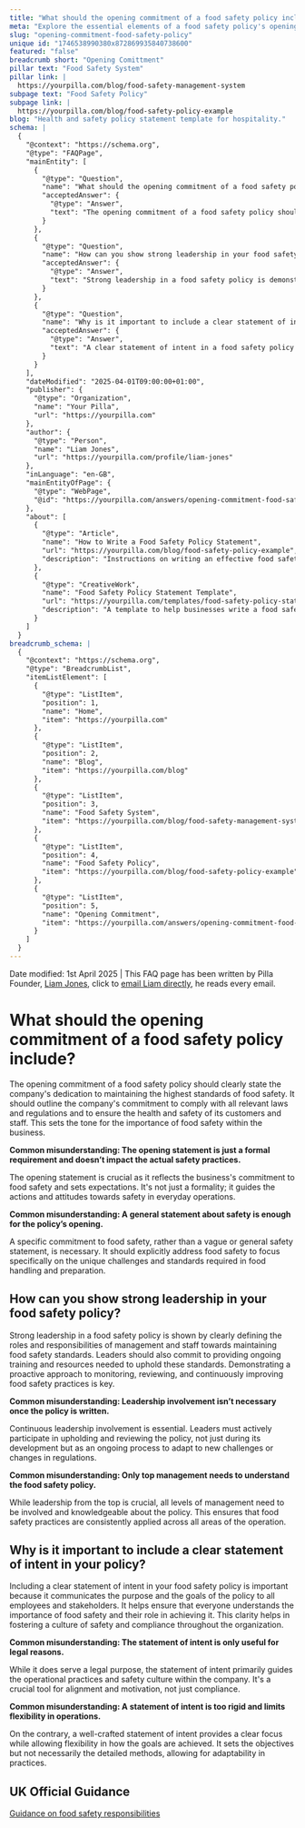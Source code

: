 ```yaml
---
title: "What should the opening commitment of a food safety policy include?"
meta: "Explore the essential elements of a food safety policy's opening commitment, the role of leadership, and the importance of a clear statement of intent."
slug: "opening-commitment-food-safety-policy"
unique id: "1746538990380x872869935840738600"
featured: "false"
breadcrumb short: "Opening Comittment"
pillar text: "Food Safety System"
pillar link: |
  https://yourpilla.com/blog/food-safety-management-system
subpage text: "Food Safety Policy"
subpage link: |
  https://yourpilla.com/blog/food-safety-policy-example
blog: "Health and safety policy statement template for hospitality."
schema: |
  {
    "@context": "https://schema.org",
    "@type": "FAQPage",
    "mainEntity": [
      {
        "@type": "Question",
        "name": "What should the opening commitment of a food safety policy include?",
        "acceptedAnswer": {
          "@type": "Answer",
          "text": "The opening commitment of a food safety policy should explicitly state the company's dedication to the highest standards of food safety, outlining adherence to laws and regulations and prioritising customer and staff health and safety. This is fundamental for establishing the importance of food safety within the company."
        }
      },
      {
        "@type": "Question",
        "name": "How can you show strong leadership in your food safety policy?",
        "acceptedAnswer": {
          "@type": "Answer",
          "text": "Strong leadership in a food safety policy is demonstrated by clearly defining management and staff roles and providing ongoing training to uphold food safety standards. It includes a commitment to continual monitoring, review, and improvement of food safety practices."
        }
      },
      {
        "@type": "Question",
        "name": "Why is it important to include a clear statement of intent in your food safety policy?",
        "acceptedAnswer": {
          "@type": "Answer",
          "text": "A clear statement of intent in a food safety policy communicates the goals and purpose to all employees and stakeholders, ensuring comprehension of food safety's importance and individual roles in achieving it, which supports a culture of safety and compliance."
        }
      }
    ],
    "dateModified": "2025-04-01T09:00:00+01:00",
    "publisher": {
      "@type": "Organization",
      "name": "Your Pilla",
      "url": "https://yourpilla.com"
    },
    "author": {
      "@type": "Person",
      "name": "Liam Jones",
      "url": "https://yourpilla.com/profile/liam-jones"
    },
    "inLanguage": "en-GB",
    "mainEntityOfPage": {
      "@type": "WebPage",
      "@id": "https://yourpilla.com/answers/opening-commitment-food-safety-policy"
    },
    "about": [
      {
        "@type": "Article",
        "name": "How to Write a Food Safety Policy Statement",
        "url": "https://yourpilla.com/blog/food-safety-policy-example",
        "description": "Instructions on writing an effective food safety policy statement, including how to structure and word the document for maximum clarity and compliance."
      },
      {
        "@type": "CreativeWork",
        "name": "Food Safety Policy Statement Template",
        "url": "https://yourpilla.com/templates/food-safety-policy-statement",
        "description": "A template to help businesses write a food safety policy statement, with guidelines for adapting the wording to meet specific business needs."
      }
    ]
  }
breadcrumb_schema: |
  {
    "@context": "https://schema.org",
    "@type": "BreadcrumbList",
    "itemListElement": [
      {
        "@type": "ListItem",
        "position": 1,
        "name": "Home",
        "item": "https://yourpilla.com"
      },
      {
        "@type": "ListItem",
        "position": 2,
        "name": "Blog",
        "item": "https://yourpilla.com/blog"
      },
      {
        "@type": "ListItem",
        "position": 3,
        "name": "Food Safety System",
        "item": "https://yourpilla.com/blog/food-safety-management-system"
      },
      {
        "@type": "ListItem",
        "position": 4,
        "name": "Food Safety Policy",
        "item": "https://yourpilla.com/blog/food-safety-policy-example"
      },
      {
        "@type": "ListItem",
        "position": 5,
        "name": "Opening Commitment",
        "item": "https://yourpilla.com/answers/opening-commitment-food-safety-policy"
      }
    ]
  }
---
```


Date modified: 1st April 2025 | This FAQ page has been written by Pilla Founder, [Liam Jones](https://yourpilla.com/profile/liam-jones), click to [email Liam directly](https://mailto:liam@yourpilla.com), he reads every email.

# What should the opening commitment of a food safety policy include?

The opening commitment of a food safety policy should clearly state the company's dedication to maintaining the highest standards of food safety. It should outline the company's commitment to comply with all relevant laws and regulations and to ensure the health and safety of its customers and staff. This sets the tone for the importance of food safety within the business.

**Common misunderstanding: The opening statement is just a formal requirement and doesn’t impact the actual safety practices.**

The opening statement is crucial as it reflects the business's commitment to food safety and sets expectations. It's not just a formality; it guides the actions and attitudes towards safety in everyday operations.

**Common misunderstanding: A general statement about safety is enough for the policy’s opening.**

A specific commitment to food safety, rather than a vague or general safety statement, is necessary. It should explicitly address food safety to focus specifically on the unique challenges and standards required in food handling and preparation.

## How can you show strong leadership in your food safety policy?

Strong leadership in a food safety policy is shown by clearly defining the roles and responsibilities of management and staff towards maintaining food safety standards. Leaders should also commit to providing ongoing training and resources needed to uphold these standards. Demonstrating a proactive approach to monitoring, reviewing, and continuously improving food safety practices is key.

**Common misunderstanding: Leadership involvement isn’t necessary once the policy is written.**

Continuous leadership involvement is essential. Leaders must actively participate in upholding and reviewing the policy, not just during its development but as an ongoing process to adapt to new challenges or changes in regulations.

**Common misunderstanding: Only top management needs to understand the food safety policy.**

While leadership from the top is crucial, all levels of management need to be involved and knowledgeable about the policy. This ensures that food safety practices are consistently applied across all areas of the operation.

## Why is it important to include a clear statement of intent in your policy?

Including a clear statement of intent in your food safety policy is important because it communicates the purpose and the goals of the policy to all employees and stakeholders. It helps ensure that everyone understands the importance of food safety and their role in achieving it. This clarity helps in fostering a culture of safety and compliance throughout the organization.

**Common misunderstanding: The statement of intent is only useful for legal reasons.**

While it does serve a legal purpose, the statement of intent primarily guides the operational practices and safety culture within the company. It's a crucial tool for alignment and motivation, not just compliance.

**Common misunderstanding: A statement of intent is too rigid and limits flexibility in operations.**

On the contrary, a well-crafted statement of intent provides a clear focus while allowing flexibility in how the goals are achieved. It sets the objectives but not necessarily the detailed methods, allowing for adaptability in practices.

## UK Official Guidance

[Guidance on food safety responsibilities](https://www.gov.uk/food-safety-your-responsibilities)
